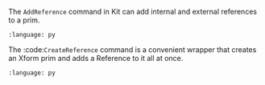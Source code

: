 The `AddReference` command in Kit can add internal and external references to a prim.
``` {literalinclude} py_kit_cmds.py
:language: py
```

The :code:`CreateReference` command is a convenient wrapper that creates an Xform prim and adds a Reference to it all at once.
``` {literalinclude} py_kit_cmds_var1.py
:language: py
```